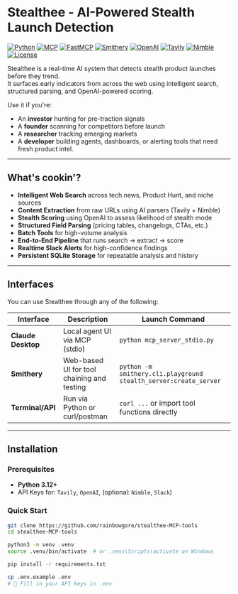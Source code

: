 # Stealthee - AI-Powered Stealth Launch Detection

[![Python](https://img.shields.io/badge/python-3.12%2B-blue)](https://www.python.org/)
[![MCP](https://img.shields.io/badge/MCP-Server-4b8bbe)](https://github.com/nimbleai/mcp)
[![FastMCP](https://img.shields.io/badge/FastMCP-Enabled-green)](https://github.com/nimbleai/mcp)
[![Smithery](https://img.shields.io/badge/Smithery-Compatible-%23007acc)](https://smithery.tools/)
[![OpenAI](https://img.shields.io/badge/OpenAI-Integrated-orange)](https://platform.openai.com/)
[![Tavily](https://img.shields.io/badge/Tavily-Search-green)](https://docs.tavily.com/)
[![Nimble](https://img.shields.io/badge/Nimble-AI%20Parsing-purple)](https://docs.nimbleai.dev/)
[![License](https://img.shields.io/badge/License-MIT-yellow)](https://opensource.org/licenses/MIT)

Stealthee is a real-time AI system that detects stealth product launches before they trend.  
It surfaces early indicators from across the web using intelligent search, structured parsing, and OpenAI-powered scoring.

Use it if you're:

- An **investor** hunting for pre-traction signals
- A **founder** scanning for competitors before launch
- A **researcher** tracking emerging markets
- A **developer** building agents, dashboards, or alerting tools that need fresh product intel.

---

## What's cookin'?

- **Intelligent Web Search** across tech news, Product Hunt, and niche sources
- **Content Extraction** from raw URLs using AI parsers (Tavily + Nimble)
- **Stealth Scoring** using OpenAI to assess likelihood of stealth mode
- **Structured Field Parsing** (pricing tables, changelogs, CTAs, etc.)
- **Batch Tools** for high-volume analysis
- **End-to-End Pipeline** that runs search → extract → score
- **Realtime Slack Alerts** for high-confidence findings
- **Persistent SQLite Storage** for repeatable analysis and history

---

## Interfaces

You can use Stealthee through any of the following:

| Interface          | Description                                | Launch Command                                                   |
| ------------------ | ------------------------------------------ | ---------------------------------------------------------------- |
| **Claude Desktop** | Local agent UI via MCP (stdio)             | `python mcp_server_stdio.py`                                     |
| **Smithery**       | Web-based UI for tool chaining and testing | `python -m smithery.cli.playground stealth_server:create_server` |
| **Terminal/API**   | Run via Python or curl/postman             | `curl ...` or import tool functions directly                     |

---

## Installation

### Prerequisites

- **Python 3.12+**
- API Keys for: `Tavily`, `OpenAI`, (optional: `Nimble`, `Slack`)

### Quick Start

```bash
git clone https://github.com/rainbowgore/stealthee-MCP-tools
cd stealthee-MCP-tools

python3 -m venv .venv
source .venv/bin/activate  # or .venv\Scripts\activate on Windows

pip install -r requirements.txt

cp .env.example .env
# 🔐 Fill in your API keys in .env
```
